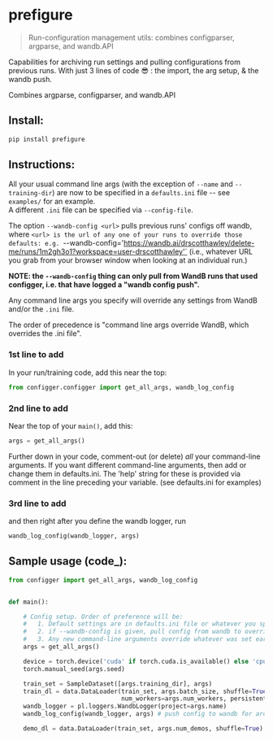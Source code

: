 # prefigure

> Run-configuration management utils: combines configparser, argparse, and wandb.API

Capabilities for archiving run settings and pulling configurations from previous runs.  With just 3 lines of code 😎 : the import, the arg setup, & the wandb push.  

Combines argparse, configparser, and wandb.API

## Install:

```bash
pip install prefigure
```


## Instructions:

All your usual command line args (with the exception of `--name` and `--training-dir`) are now to be specified in a `defaults.ini` file -- see `examples/` for an example.  
A different `.ini` file can be specified via  `--config-file`.

The option `--wandb-config <url>` pulls previous runs' configs off wandb, where `<url> is the url of any one of your runs to override those defaults:
e.g. `--wandb-config='https://wandb.ai/drscotthawley/delete-me/runs/1m2gh3o1?workspace=user-drscotthawley'`
(i.e., whatever URL you grab from your browser window when looking at an individual run.)  

**NOTE: the `--wandb-config` thing can only pull from WandB runs that used configger, i.e. that have logged a "wandb config push".**

Any command line args you specify will override any settings from WandB and/or the `.ini` file. 

The order of precedence is "command line args override WandB, which overrides the .ini file". 


### 1st line to add
In your run/training code, add this near the top:

```Python
from configger.configger import get_all_args, wandb_log_config
```

### 2nd line to add
Near the top of your `main()`, add this:

```Python
args = get_all_args()
```

Further down in your code, comment-out (or delete) *all* your command-line arguments. If you want different command-line arguments, then add or change them in defaults.ini.  The 'help' string for these is provided via  comment in the line preceding your variable. (see defaults.ini for examples)


### 3rd line to add
and then right after you define the wandb logger, run

```Python
wandb_log_config(wandb_logger, args)
```


## Sample usage (code_):

```Python
from configger import get_all_args, wandb_log_config


def main():

    # Config setup. Order of preference will be:
    #   1. Default settings are in defaults.ini file or whatever you specify via --config-file
    #   2. if --wandb-config is given, pull config from wandb to override defaults
    #   3. Any new command-line arguments override whatever was set earlier
    args = get_all_args()

    device = torch.device('cuda' if torch.cuda.is_available() else 'cpu')
    torch.manual_seed(args.seed)

    train_set = SampleDataset([args.training_dir], args)
    train_dl = data.DataLoader(train_set, args.batch_size, shuffle=True,
                               num_workers=args.num_workers, persistent_workers=True, pin_memory=True)
    wandb_logger = pl.loggers.WandbLogger(project=args.name)
    wandb_log_config(wandb_logger, args) # push config to wandb for archiving

    demo_dl = data.DataLoader(train_set, args.num_demos, shuffle=True)

```
